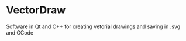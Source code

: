 VectorDraw
==========

Software in Qt and C++ for creating vetorial drawings and saving in .svg and GCode
